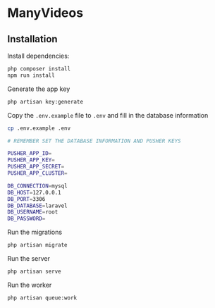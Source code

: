 # ManyVideos

## Installation

Install dependencies:

```bash
php composer install
npm run install
```

Generate the app key

```bash
php artisan key:generate
```

Copy the `.env.example` file to `.env` and fill in the database information

```bash
cp .env.example .env

# REMEMBER SET THE DATABASE INFORMATION AND PUSHER KEYS

PUSHER_APP_ID=
PUSHER_APP_KEY=
PUSHER_APP_SECRET=
PUSHER_APP_CLUSTER=

DB_CONNECTION=mysql
DB_HOST=127.0.0.1
DB_PORT=3306
DB_DATABASE=laravel
DB_USERNAME=root
DB_PASSWORD=
```

Run the migrations

```bash
php artisan migrate
```

Run the server

```bash
php artisan serve
```

Run the worker

```bash
php artisan queue:work
```

